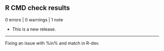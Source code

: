 ## R CMD check results

0 errors | 0 warnings | 1 note

* This is a new release.
---
Fixing an issue with %in% and match in R-dev.